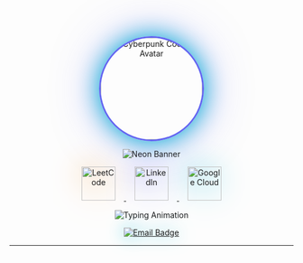 <!-- 🚀 Cyberpunk Animated Tech Profile -->
<p align="center">
  <!-- Avatar: Coding Techie GIF -->
  <img 
    src="https://media.giphy.com/media/3oriO0OEd9QIDdllqo/giphy.gif" 
    alt="Cyberpunk Coder Avatar" 
    height="180" 
    style="border-radius: 50%; box-shadow: 0 0 40px #06B6D4, 0 0 80px rgba(99, 102, 241, 0.5); border: 3px solid #6366F1;"
  />
</p>

<!-- Capsule Render Neon Banner -->
<p align="center">
  <img 
    src="https://capsule-render.vercel.app/api?type=waving&color=0:F59E42,50:6366F1,100:06B6D4&height=180&section=header&text=Bhaskar%20Sharma%20%F0%9F%9A%80%20Techie&fontSize=48&animation=twinkling&fontColor=white&fontAlignY=32&desc=Data%20Science%20%7C%20Cloud%20Computing%20%7C%20Innovation&descSize=24&descAlignY=55" 
    alt="Neon Banner"
  />
</p>

<!-- 🌐 Glowing Neon Platform Icons (Linked) -->
<p align="center">
  <a href="https://leetcode.com/u/24fbhaskar/" target="_blank">
    <img 
      src="https://img.icons8.com/nolan/64/leetcode.png" 
      alt="LeetCode" 
      width="60" 
      style="filter: drop-shadow(0 0 25px #F59E42); margin: 0 15px;"
    />
  </a>
  <a href="https://www.linkedin.com/in/bhaskar-sharma-b56b412a8" target="_blank">
    <img 
      src="https://img.icons8.com/nolan/64/linkedin.png" 
      alt="LinkedIn" 
      width="60" 
      style="filter: drop-shadow(0 0 25px #6366F1); margin: 0 15px;"
    />
  </a>
  <a href="https://www.skills.google/public_profiles/5494d097-c898-49a1-ae4d-d893015ff82e" target="_blank">
    <img 
      src="https://img.icons8.com/nolan/64/google-cloud.png" 
      alt="Google Cloud" 
      width="60" 
      style="filter: drop-shadow(0 0 25px #06B6D4); margin: 0 15px;"
    />
  </a>
</p>

<!-- 🚦 Animated Typing Subtitle -->
<p align="center">
  <img 
    src="https://readme-typing-svg.demolab.com?font=Fira+Code&size=28&pause=1000&color=6366F1&background=00000000&center=true&vCenter=true&width=700&lines=Dream+%F0%9F%92%AD+Code+%F0%9F%92%BB+Cloud+%E2%98%81%EF%B8%8F+Repeat+%F0%9F%94%84;Open+Source+%7C+Innovation+%7C+Tech+%F0%9F%9A%80" 
    alt="Typing Animation"
  />
</p>

<!-- 💬 Glowing Email Contact Badge -->
<p align="center">
  <a href="mailto:b9638990@gmail.com">
    <img 
      src="https://img.shields.io/badge/Email-b9638990@gmail.com-06B6D4?style=for-the-badge&logo=gmail&logoColor=white&labelColor=1e293b" 
      alt="Email Badge" 
      style="filter: drop-shadow(0 0 15px rgba(6, 182, 212, 0.7));"
    />
  </a>
</p>

---
